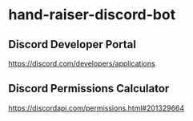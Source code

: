 # hand-raiser-discord-bot
## Discord Developer Portal
https://discord.com/developers/applications
## Discord Permissions Calculator
https://discordapi.com/permissions.html#201329664